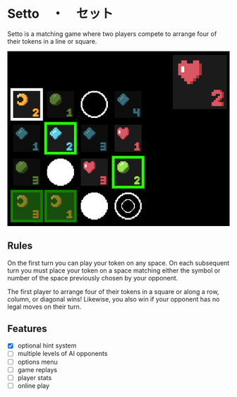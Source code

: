 # Setto　・　セット

Setto is a matching game where two players compete to arrange four of their tokens in a line or square.

![](./screenshot.png)

## Rules

On the first turn you can play your token on any space. On each subsequent turn you must place your token on a space matching either the symbol or number of the space previously chosen by your opponent.

The first player to arrange four of their tokens in a square or along a row, column, or diagonal wins! Likewise, you also win if your opponent has no legal moves on their turn.


## Features

- [x] optional hint system
- [ ] multiple levels of AI opponents
- [ ] options menu
- [ ] game replays
- [ ] player stats
- [ ] online play